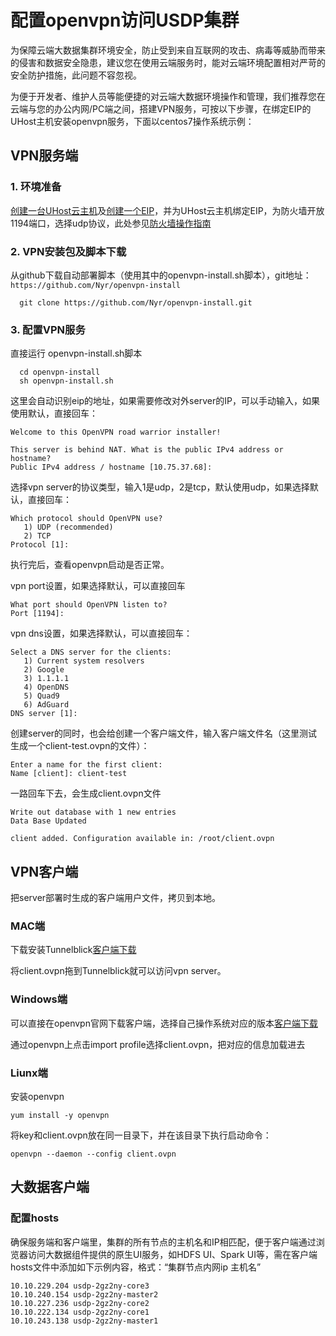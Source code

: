 
# 配置openvpn访问USDP集群

为保障云端大数据集群环境安全，防止受到来自互联网的攻击、病毒等威胁而带来的侵害和数据安全隐患，建议您在使用云端服务时，能对云端环境配置相对严苛的安全防护措施，此问题不容忽视。

为便于开发者、维护人员等能便捷的对云端大数据环境操作和管理，我们推荐您在云端与您的办公内网/PC端之间，搭建VPN服务，可按以下步骤，在绑定EIP的UHost主机安装openvpn服务，下面以centos7操作系统示例：

## VPN服务端

### 1. 环境准备

[创建一台UHost云主机](https://docs.ucloud.cn/uhost/newuser/briefguide)及[创建一个EIP](https://docs.ucloud.cn/unet/eip/guide)，并为UHost云主机绑定EIP，为防火墙开放1194端口，选择udp协议，此处参见[防火墙操作指南](https://docs.ucloud.cn/unet/firewall/guide)

### 2. VPN安装包及脚本下载

从github下载自动部署脚本（使用其中的openvpn-install.sh脚本），git地址：`https://github.com/Nyr/openvpn-install`

  ```
    git clone https://github.com/Nyr/openvpn-install.git   
  ```
### 3. 配置VPN服务

直接运行 openvpn-install.sh脚本

  ``` 
    cd openvpn-install
    sh openvpn-install.sh
  ```

这里会自动识别eip的地址，如果需要修改对外server的IP，可以手动输入，如果使用默认，直接回车：  

```
Welcome to this OpenVPN road warrior installer!

This server is behind NAT. What is the public IPv4 address or hostname?
Public IPv4 address / hostname [10.75.37.68]: 
```
选择vpn server的协议类型，输入1是udp，2是tcp，默认使用udp，如果选择默认，直接回车：
```
Which protocol should OpenVPN use?
   1) UDP (recommended)
   2) TCP
Protocol [1]: 
```
执行完后，查看openvpn启动是否正常。

vpn port设置，如果选择默认，可以直接回车
```
What port should OpenVPN listen to?
Port [1194]: 
```

vpn dns设置，如果选择默认，可以直接回车：
```
Select a DNS server for the clients:
   1) Current system resolvers
   2) Google
   3) 1.1.1.1
   4) OpenDNS
   5) Quad9
   6) AdGuard
DNS server [1]: 
```
创建server的同时，也会给创建一个客户端文件，输入客户端文件名（这里测试生成一个client-test.ovpn的文件）：

```
Enter a name for the first client:
Name [client]: client-test
```
一路回车下去，会生成client.ovpn文件

```
Write out database with 1 new entries
Data Base Updated

client added. Configuration available in: /root/client.ovpn
```
## VPN客户端

把server部署时生成的客户端用户文件，拷贝到本地。

### MAC端

下载安装Tunnelblick[客户端下载](https://tunnelblick.net/downloads.html)

将client.ovpn拖到Tunnelblick就可以访问vpn server。

### Windows端

可以直接在openvpn官网下载客户端，选择自己操作系统对应的版本[客户端下载](https://openvpn.net/community-downloads/)

通过openvpn上点击import profile选择client.ovpn，把对应的信息加载进去

### Liunx端

安装openvpn

```
yum install -y openvpn
```

将key和client.ovpn放在同一目录下，并在该目录下执行启动命令：

```
openvpn --daemon --config client.ovpn
```

## 大数据客户端

### 配置hosts

确保服务端和客户端里，集群的所有节点的主机名和IP相匹配，便于客户端通过浏览器访问大数据组件提供的原生UI服务，如HDFS UI、Spark UI等，需在客户端hosts文件中添加如下示例内容，格式：“集群节点内网ip	主机名”

    10.10.229.204 usdp-2gz2ny-core3 
    10.10.240.154 usdp-2gz2ny-master2 
    10.10.227.236 usdp-2gz2ny-core2 
    10.10.222.134 usdp-2gz2ny-core1 
    10.10.243.138 usdp-2gz2ny-master1
